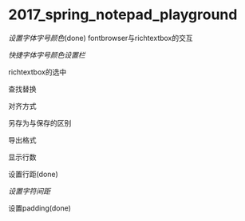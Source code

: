 # 2017_spring_notepad_playground


*设置字体字号颜色*(done)
	fontbrowser与richtextbox的交互

*快捷字体字号颜色设置栏*

richtextbox的选中

查找替换

对齐方式

另存为与保存的区别

导出格式

显示行数

设置行距(done)

*设置字符间距*

设置padding(done)
